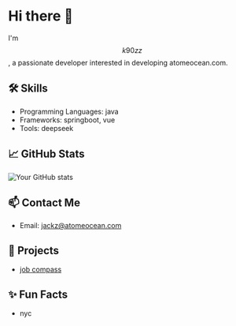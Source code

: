 # Hi there 👋

I'm $$k90zz$$, a passionate developer interested in developing atomeocean.com.

## 🛠️ Skills
- Programming Languages: java
- Frameworks: springboot, vue
- Tools: deepseek

## 📈 GitHub Stats
![Your GitHub stats](https://github-readme-stats.vercel.app/api?username=k90zz&show_icons=true&theme=radical)

## 📫 Contact Me
- Email: jackz@atomeocean.com

## 🌟 Projects
- [job compass](https://jobcompass.atomeocean.com)

## ✨ Fun Facts
- nyc
